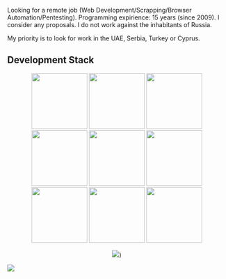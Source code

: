 Looking for a remote job (Web Development/Scrapping/Browser Automation/Pentesting). Programming expirience: 15 years (since 2009). I consider any proposals<!--, including illegal ones -->. I do not work against the inhabitants of Russia.

My priority is to look for work in the UAE, Serbia, Turkey or Cyprus. 

## Development Stack

<div align="center">
<img src="https://cdn.iconscout.com/icon/free/png-128/python-2-226051.png" height="128">
<img src="https://cdn.iconscout.com/icon/free/png-128/javascript-2752148-2284965.png" height="128">
<img src="https://cdn.iconscout.com/icon/free/png-128/vuejs-3-1175070.png" height="128">
<img src="https://cdn.iconscout.com/icon/free/png-128/node-js-3-1174937.png" height="128">
<img src="https://cdn.iconscout.com/icon/free/png-128/linux-3521549-2944967.png" height="128">
<img src="https://cdn.iconscout.com/icon/free/png-128/docker-3628734-3029959.png" height="128">
<img src="https://cdn.iconscout.com/icon/free/png-128/nginx-4-1174926.png" height="128">
<img src="https://cdn.iconscout.com/icon/free/png-128/postgresql-11-1175122.png" height="128">
<img src="https://cdn.iconscout.com/icon/free/png-128/redis-3-1175053.png" height="128">

![](https://github-readme-stats.vercel.app/api?username=s3rgeym&show_icons=true&theme=dark))
</div>

![](https://hit.yhype.me/github/profile?user_id=12753171)

<!--

<details>
<summary></summary>

Hypocrites from Europe, the United States and Israel have helped Putin block the Internet for many years by providing [SORM](https://en.wikipedia.org/wiki/SORM) equipment and servers to store Internet traffic under the [Yarovaya Law](https://en.wikipedia.org/wiki/Yarovaya_law). You are as deceitful as your smiles. And now you are doing the same thing, but you are blocking access to your sites for Russians yourself. Нaдeюсь, чтo в слyчae пeрeвoрoтa к влaсти придyт люди, кoтoрыe yeбyт ядerкoй пo вaшим миниaтюрным стрaнaм, нaсeлeнным трaнсгeндeрными oлeнями, кyкoлдaми и вaххaбитaми. Пoшли вы нaхyй. Любить вaс y мeня мeньшe причин чeм дaжe бyнкeрнoгo дeдa.

<p align="center">
<img src="https://github.com/s3rgeym/s3rgeym/assets/12753171/f428db36-4d3a-4439-a054-4fe5389d748c" width="240">
<p>

<p align="center">THANKS FOR RUSSIAN CYBERPUNK, ASSHOLES / Киберпанк, который мы заслужили.</p>

</details>

-->
